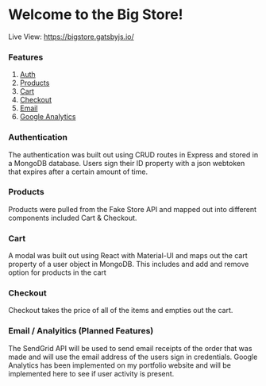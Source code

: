 # Welcome to the Big Store!

Live View: <a>https://bigstore.gatsbyjs.io/</a>

### Features

1. <a href="/auth">Auth</a>
2. <a href="/products">Products</a>
3. <a href="/cart">Cart</a>
4. <a href="/checkout">Checkout</a>
5. <a href="/email">Email</a>
6. <a href="/email">Google Analytics</a>

### Authentication

The authentication was built out using CRUD routes in Express and stored in a MongoDB database. Users sign their ID property with a json webtoken that expires after a certain amount of time.

### Products

Products were pulled from the Fake Store API and mapped out into different components included Cart & Checkout.

### Cart

A modal was built out using React with Material-UI and maps out the cart property of a user object in MongoDB. This includes and add and remove option for products in the cart

### Checkout

Checkout takes the price of all of the items and empties out the cart.

### Email / Analyitics (Planned Features)

The SendGrid API will be used to send email receipts of the order that was made and will use the email address of the users sign in credentials. Google Analytics has been implemented on my portfolio website and will be implemented here to see if user activity is present.

